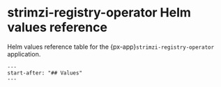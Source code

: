 ```{px-app-values} strimzi-registry-operator
```

# strimzi-registry-operator Helm values reference

Helm values reference table for the {px-app}`strimzi-registry-operator` application.

```{include} ../../../applications/strimzi-registry-operator/README.md
---
start-after: "## Values"
---
```